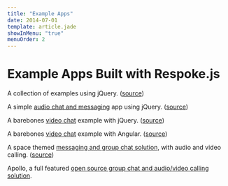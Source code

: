 ```yaml
---
title: "Example Apps"
date: 2014-07-01
template: article.jade
showInMenu: "true"
menuOrder: 2
---
```


# Example Apps Built with Respoke.js

A collection of examples using jQuery.
([source](https://github.com/respoke/web-examples))

A simple [audio chat and messaging](http://jsbin.com/jipeg) app using jQuery.
([source](http://jsbin.com/jipeg/edit))

A barebones [video chat](http://jsbin.com/huqij) example with jQuery.
([source](http://jsbin.com/huqij/edit))

A barebones [video chat](/tutorials/video-chat-example.html) example with Angular.
([source](http://jsfiddle.net/ruffrey/Kfp47/))

A space themed [messaging and group chat solution](http://sc.digiumlabs.com),
with audio and video calling.
([source](https://github.com/respoke/subspace-communicator))

Apollo, a full featured [open source group chat and audio/video calling solution](https://github.com/respoke/apollo).
